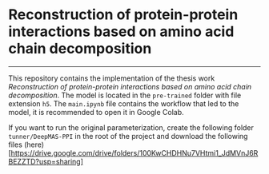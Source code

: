 # Reconstruction of protein-protein interactions based on amino acid chain decomposition

---

This repository contains the implementation of the thesis work *Reconstruction of protein-protein interactions based on amino acid chain decomposition*. The model is located in the `pre-trained` folder with file extension `h5`. The `main.ipynb` file contains the workflow that led to the model, it is recommended to open it in Google Colab.

If you want to run the original parameterization, create the following folder `tunner/DeepMAS-PPI` in the root of the project and download the following files (here)[https://drive.google.com/drive/folders/100KwCHDHNu7VHtmi1_JdMVnJ6RBEZZTD?usp=sharing]
